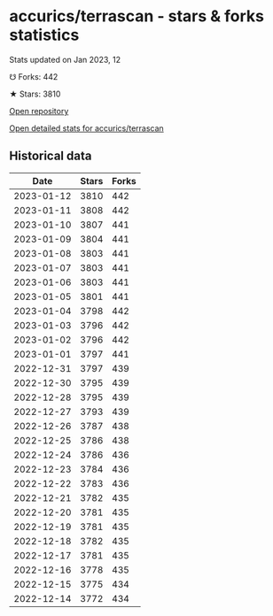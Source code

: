 # accurics/terrascan - stars & forks statistics

Stats updated on Jan 2023, 12

☋ Forks: 442

★ Stars: 3810

[Open repository](https://github.com/accurics/terrascan)

[Open detailed stats for accurics/terrascan](https://reviewgithub.com/rep/accurics/terrascan)

## Historical data
| Date | Stars | Forks |
|------|-------|-------|
| 2023-01-12 | 3810 | 442 | 
| 2023-01-11 | 3808 | 442 | 
| 2023-01-10 | 3807 | 441 | 
| 2023-01-09 | 3804 | 441 | 
| 2023-01-08 | 3803 | 441 | 
| 2023-01-07 | 3803 | 441 | 
| 2023-01-06 | 3803 | 441 | 
| 2023-01-05 | 3801 | 441 | 
| 2023-01-04 | 3798 | 442 | 
| 2023-01-03 | 3796 | 442 | 
| 2023-01-02 | 3796 | 442 | 
| 2023-01-01 | 3797 | 441 | 
| 2022-12-31 | 3797 | 439 | 
| 2022-12-30 | 3795 | 439 | 
| 2022-12-28 | 3795 | 439 | 
| 2022-12-27 | 3793 | 439 | 
| 2022-12-26 | 3787 | 438 | 
| 2022-12-25 | 3786 | 438 | 
| 2022-12-24 | 3786 | 436 | 
| 2022-12-23 | 3784 | 436 | 
| 2022-12-22 | 3783 | 436 | 
| 2022-12-21 | 3782 | 435 | 
| 2022-12-20 | 3781 | 435 | 
| 2022-12-19 | 3781 | 435 | 
| 2022-12-18 | 3782 | 435 | 
| 2022-12-17 | 3781 | 435 | 
| 2022-12-16 | 3778 | 435 | 
| 2022-12-15 | 3775 | 434 | 
| 2022-12-14 | 3772 | 434 | 

